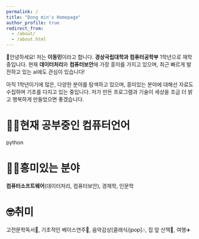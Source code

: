 ```yaml
---
permalink: /
title: "Dong min's Homepage"
author_profile: true
redirect_from: 
  - /about/
  - /about.html
---
```


👋안녕하세요! 저는 **이동민**이라고 합니다. **경상국립대학과 컴퓨터공학부** 1학년으로 재학중입니다. 현재  **데이터처리**와 **컴퓨터보안**에 가장 흥미를 가지고 있으며, 최근 빠르게 발전하고 있는 ai에도 관심이 있습니다!

아직 1학년이기에 많은, 다양한 분야를 탐색하고 있으며, 흥미있는 분야에 대해선 자료도 수집하며 기초를 다지고 있는 중입니다.
저가 만든 프로그램과 기술이 세상을 조금 더 밝고 행복하게 만들었으면 좋겠습니다.

👨‍💻현재 공부중인 컴퓨터언어
======
python

🙋‍♂️흥미있는 분야
======
**컴퓨터소프트웨어**(데이터처리, 컴퓨터보안), 경제학, 인문학

🤓취미
======
고전문학독서📖, 기초적인 베이스연주🎸, 음악감상[클래식/jpop]🎶, 집 앞 산책🚶, 여행✈️
